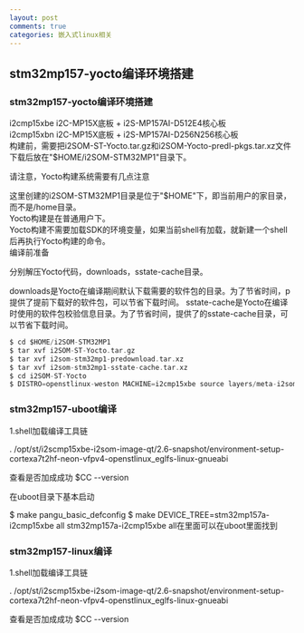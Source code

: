 ```yaml
---
layout: post
comments: true
categories: 嵌入式linux相关
---
```

## stm32mp157-yocto编译环境搭建

### stm32mp157-yocto编译环境搭建

i2cmp15xbe	i2C-MP15X底板 + i2S-MP157AI-D512E4核心板<br>
i2cmp15xbn	i2C-MP15X底板 + i2S-MP157AI-D256N256核心板<br>
构建前，需要把i2SOM-ST-Yocto.tar.gz和i2SOM-Yocto-predl-pkgs.tar.xz文件下载后放在"$HOME/i2SOM-STM32MP1"目录下。<br>

请注意，Yocto构建系统需要有几点注意<br>

这里创建的i2SOM-STM32MP1目录是位于"$HOME"下，即当前用户的家目录，而不是/home目录。<br>
Yocto构建是在普通用户下。<br>
Yocto构建不需要加载SDK的环境变量，如果当前shell有加载，就新建一个shell后再执行Yocto构建的命令。<br>
编译前准备<br>

分别解压Yocto代码，downloads，sstate-cache目录。<br>

downloads是Yocto在编译期间默认下载需要的软件包的目录。为了节省时间，p提供了提前下载好的软件包，可以节省下载时间。
sstate-cache是Yocto在编译时使用的软件包校验信息目录。为了节省时间，提供了的sstate-cache目录，可以节省下载时间。
```c
$ cd $HOME/i2SOM-STM32MP1
$ tar xvf i2SOM-ST-Yocto.tar.gz
$ tar xvf i2som-stm32mp1-predownload.tar.xz
$ tar xvf i2som-stm32mp1-sstate-cache.tar.xz
$ cd i2SOM-ST-Yocto
$ DISTRO=openstlinux-weston MACHINE=i2cmp15xbe source layers/meta-i2som-styocto/scripts/envsetup.s
```


### stm32mp157-uboot编译

1.shell加载编译工具链 

 . /opt/st/i2scmp15xbe-i2som-image-qt/2.6-snapshot/environment-setup-cortexa7t2hf-neon-vfpv4-openstlinux_eglfs-linux-gnueabi

查看是否加成成功
$CC --version

在uboot目录下基本启动

$ make pangu_basic_defconfig
$ make DEVICE_TREE=stm32mp157a-i2cmp15xbe all
   stm32mp157a-i2cmp15xbe all在里面可以在uboot里面找到


### stm32mp157-linux编译

1.shell加载编译工具链 

 . /opt/st/i2scmp15xbe-i2som-image-qt/2.6-snapshot/environment-setup-cortexa7t2hf-neon-vfpv4-openstlinux_eglfs-linux-gnueabi

查看是否加成成功
$CC --version








